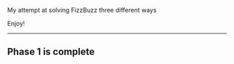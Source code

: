 My attempt at solving FizzBuzz three different ways

Enjoy!

-----------------
Phase 1 is complete
-----------------
